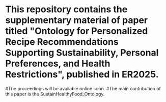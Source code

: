 # This repository contains the supplementary material of paper titled "Ontology for Personalized Recipe Recommendations Supporting Sustainability, Personal Preferences, and Health Restrictions", published in ER2025. 
#The proceedings will be available online soon. 
#The main contribution of this paper is the SustainHealthyFood_Ontology.
